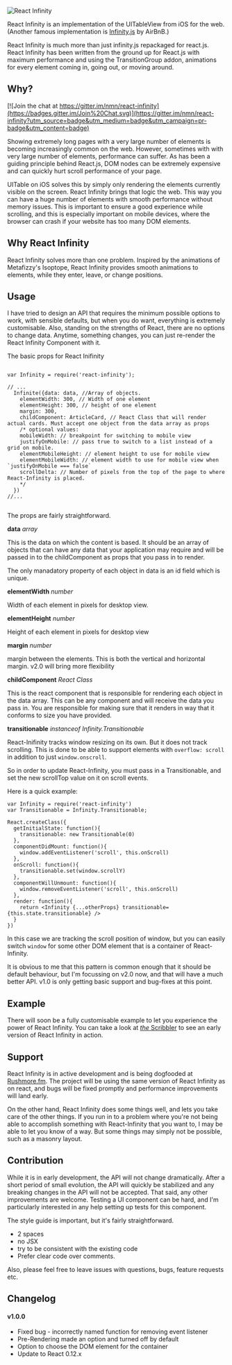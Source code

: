 ![React Infinity](http://naman.s3.amazonaws.com/react-infinity/react-infinity-2.png)

React Infinity is an implementation of the UITableView from iOS for the web. 
(Another famous implementation is [Infinity.js](http://airbnb.github.io/infinity/) by AirBnB.)

React Infinity is much more than just infinity.js repackaged for react.js. React Infinity has been written from the ground up for React.js with maximum performance and using the TransitionGroup addon, animations for every element coming in, going out, or moving around.


## Why?

[![Join the chat at https://gitter.im/nmn/react-infinity](https://badges.gitter.im/Join%20Chat.svg)](https://gitter.im/nmn/react-infinity?utm_source=badge&utm_medium=badge&utm_campaign=pr-badge&utm_content=badge)

Showing extremely long pages with a very large number of elements is becoming increasingly common on the web. However, sometimes with with very large number of elements, performance can suffer. As has been a guiding principle behind React.js, DOM nodes can be extremely expensive and can quickly hurt scroll performance of your page.

UITable on iOS solves this by simply only rendering the elements currently visible on the screen. React Infinity brings that logic the web. This way you can have a huge number of elements with smooth performance without memory issues. This is important to ensure a good experience while scrolling, and this is especially important on mobile devices, where the browser can crash if your website has too many DOM elements.

## Why React Infinity

React Infinity solves more than one problem. Inspired by the animations of Metafizzy's Isoptope, React Infinity provides smooth animations to elements, while they enter, leave, or change positions.

## Usage

I have tried to design an API that requires the minimum possible options to work, with sensible defaults, but when you do want, everything is extremely customisable. Also, standing on the strengths of React, there are no options to change data. Anytime, something changes, you can just re-render the React Infinity Component with it.

The basic props for React Inifinity

```

var Infinity = require('react-infinity');

// ...
  Infinite({data: data, //Array of objects.
    elementWidth: 300, // Width of one element
    elementHeight: 300, // height of one element
    margin: 300,
    childComponent: ArticleCard, // React Class that will render actual cards. Must accept one object from the data array as props
    /* optional values:
    mobileWidth: // breakpoint for switching to mobile view
    justifyOnMobile: // pass true to switch to a list instead of a grid on mobile.
    elementMobileHeight: // element height to use for mobile view
    elementMobileWidth: // element width to use for mobile view when `justifyOnMobile === false`
    scrollDelta: // Number of pixels from the top of the page to where React-Infinity is placed.
    */
  })
//...


```

The props are fairly straightforward.

**data** *array*

This is the data on which the content is based. It should be an array of objects that can have any data that your application may require and will be passed in to the childComponent as props that you pass in to render.

The only manadatory property of each object in data is an id field which is unique.

**elementWidth** *number*

Width of each element in pixels for desktop view.

**elementHeight** *number*

Height of each element in pixels for desktop view

**margin** *number*

margin between the elements. This is both the vertical and horizontal margin. v2.0 will bring more flexibility

**childComponent** *React Class*

This is the react component that is responsible for rendering each object in the data array. This can be any component and will receive the data you pass in. You are responsible for making sure that it renders in way that it conforms to size you have provided.

**transitionable** *instanceof Infinity.Transitionable*

React-Inifinity tracks window resizing on its own. But it does not track scrolling. This is done to be able to support elements with `overflow: scroll` in addition to just `window.onscroll`.

So in order to update React-Infinity, you must pass in a Transitionable, and set the new scrollTop value on it on scroll events.

Here is a quick example:

```
var Infinity = require('react-infinity')
var Transitionable = Infinity.Transitionable;

React.createClass({
  getInitialState: function(){
    transitionable: new Transitionable(0)
  },
  componentDidMount: function(){
    window.addEventListener('scroll', this.onScroll)
  },
  onScroll: function(){
    transitionable.set(window.scrollY)
  },
  componentWillUnmount: function(){
    window.removeEventListener('scroll', this.onScroll)
  },
  render: function(){
    return <Infinity {...otherProps} transitionable={this.state.transitionable} />
  }
})

```
In this case we are tracking the scroll position of window, but you can easily switch `window` for some other DOM element that is a container of React-Infinity.

It is obvious to me that this pattern is common enough that it should be default behaviour, but I'm focussing on v2.0 now, and that will have a much better API.
v1.0 is only getting basic support and bug-fixes at this point.



## Example

There will soon be a fully customisable example to let you experience the power of React Infinity. You can take a look at 
[*the* Scribbler](https://scribbler.co) to see an early version of React Infinity in action.

## Support

React Infinity is in active development and is being dogfooded at [Rushmore.fm](https://rushmore.fm). The project will be using the same version of React Infinity as on react, and bugs will be fixed promptly and performance improvements will land early.

On the other hand, React Infinity does some things well, and lets you take care of the other things. If you run in to a problem where you're not being able to accomplish something with React-Infinity that you want to, I may be able to let you know of a way. But some things may simply not be possible, such as a masonry layout.

## Contribution

While it is in early development, the API will not change dramatically. After a short period of small evolution, the API will quickly be stabilized and any breaking changes in the API will not be accepted. That said, any other improvements are welcome. Testing a UI component can be hard, and I'm particularly interested in any help setting up tests for this component.

The style guide is important, but it's fairly straightforward.
- 2 spaces
- no JSX
- try to be consistent with the existing code
- Prefer clear code over comments.

Also, please feel free to leave issues with questions, bugs, feature requests etc.


## Changelog

#### v1.0.0
- Fixed bug - incorrectly named function for removing event listener
- Pre-Rendering made an option and turned off by default
- Option to choose the DOM element for the container
- Update to React 0.12.x



